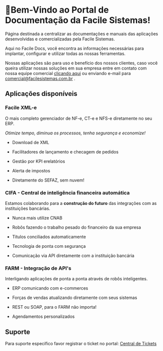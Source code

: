 # 🚀Bem-Vindo ao **Portal de Documentação** da Facile Sistemas!

Página destinada a centralizar as documentações e manuais das aplicações desenvolvidas e comercializadas pela Facile Sistemas.

Aqui no Facile Docs, você encontra as informações necessárias para implantar, configurar e utilizar todas as nossas ferramentas. 

Nossas aplicações são para uso e benefício dos nossos clientes, caso você queira utilizar nossas soluções em sua empresa entre em contato com nossa equipe comercial [clicando aqui](mailto:comercial@facilesistemas.com.br) ou enviando e-mail para comercial@facilesistemas.com.br .

## Aplicações disponíveis

### Facile XML-e

O mais completo gerenciador de NF-e, CT-e e NFS-e diretamente no seu ERP. 

*Otimize tempo, diminua os processos, tenha segurança e economize!*

- Download de XML

- Facilitadores de lançamento e checagem de pedidos

- Gestão por KPI erelatórios

- Alerta de impostos

- Diretamente do SEFAZ, sem nuvem!

### CIFA - Central de inteligência financeira automática

Estamos colaborando para a **construção do futuro** das integrações com as instituições bancárias.

- Nunca mais utilize CNAB

- Robôs fazendo o trabalho pesado do financeiro da sua empresa

- Títulos conciliados automaticamente

- Tecnologia de ponta com segurança

- Comunicação via API diretamente com a instituição bancária

### FARM - Integração de API's

Interligando aplicações de ponta a ponta através de robôs inteligentes.

- ERP comunicando com e-commerces 

- Forças de vendas atualizando diretamente com seus sistemas

- REST ou SOAP, para o FARM não importa!

- Agendamentos personalizados

## Suporte

Para suporte específico favor registrar o ticket no portal: [Central de Tickets](http://suporte.facilesistemas.com.br/)
